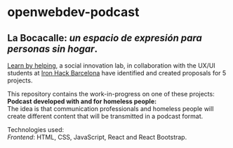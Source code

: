 # openwebdev-podcast

## La Bocacalle: *un espacio de expresión para personas sin hogar*.

[Learn by helping](https://learningbyhelping.com/en/?ignorenitro=7c106a18ca3529c8a845b5b145be2bcb), a social innovation lab, in collaboration with the UX/UI students at [Iron Hack Barcelona](https://www.ironhack.com/en/barcelona) have identified and created proposals for 5 projects.

This repository contains the work-in-progress on one of these projects:  
**Podcast developed with and for homeless people:**  
The idea is that communication professionals and homeless people will create different content that will be transmitted in a podcast format.  


Technologies used:  
*Frontend*: HTML, CSS, JavaScript, React and React Bootstrap.